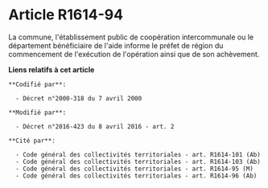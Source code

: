 # Article R1614-94

La commune, l'établissement public de coopération intercommunale ou le département bénéficiaire de l'aide informe le préfet
de région du commencement de l'exécution de l'opération ainsi que de son achèvement.

**Liens relatifs à cet article**

	**Codifié par**:

	  - Décret n°2000-318 du 7 avril 2000

	**Modifié par**:

	  - Décret n°2016-423 du 8 avril 2016 - art. 2

	**Cité par**:

	  - Code général des collectivités territoriales - art. R1614-101 (Ab)
	  - Code général des collectivités territoriales - art. R1614-103 (Ab)
	  - Code général des collectivités territoriales - art. R1614-95 (M)
	  - Code général des collectivités territoriales - art. R1614-96 (Ab)
